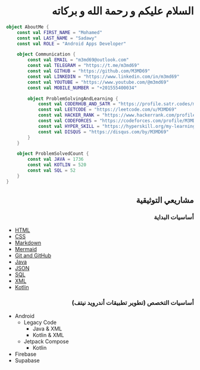 <div dir="rtl">

# السلام عليكم و رحمة الله و بركاته

</div>

```kotlin
object AboutMe {
    const val FIRST_NAME = "Mohamed"
    const val LAST_NAME = "Sadawy"
    const val ROLE = "Android Apps Developer"

    object Communication {
        const val EMAIL = "m3md69@outlook.com"
        const val TELEGRAM = "https://t.me/m3md69"
        const val GITHUB = "https://github.com/M3MD69"
        const val LINKEDIN = "https://www.linkedin.com/in/m3md69"
        const val YOUTUBE = "https://www.youtube.com/@m3md69"
        const val MOBILE_NUMBER = "+201555400034"

        object ProblemSolvingAndLearning {
            const val CODERHUB_AND_SATR = "https://profile.satr.codes/m3md69/public/overview"
            const val LEETCODE = "https://leetcode.com/u/M3MD69"
            const val HACKER_RANK = "https://www.hackerrank.com/profile/m3md69"
            const val CODEFORCES = "https://codeforces.com/profile/M3MD69"
            const val HYPER_SKILL = "https://hyperskill.org/my-learning/621065640"
            const val DISQUS = "https://disqus.com/by/M3MD69"
        }
    }

    object ProblemSolvedCount {
        const val JAVA = 1736
        const val KOTLIN = 520
        const val SQL = 52
    }
}
```

<div dir="rtl">

## مشاريعي التوثيقية

### أساسيات البداية

</div>

- [HTML](https://github.com/M3MD69/LearnHTML)
- [CSS](https://github.com/M3MD69/LearnCSS)
- [Markdown](https://github.com/M3MD69/LearnMarkdown)
- [Mermaid](https://github.com/M3MD69/LearnMermaid)
- [Git and GitHub](https://github.com/M3MD69/LearnGitAndGithub)
- [Java](https://github.com/M3MD69/LearnJava)
- [JSON](https://github.com/M3MD69/LearnJSON)
- [SQL](https://github.com/M3MD69/LearnSQL)
- [XML](https://github.com/M3MD69/LearnXML)
- [Kotlin](https://github.com/M3MD69/LearnKotlin)

<div dir="rtl">

### أساسيات التخصص (تطوير تطبيقات أندرويد نيتف)

</div>

- Android
    - Legacy Code
        - Java & XML
        - Kotlin & XML
    - Jetpack Compose
        - Kotlin
- Firebase
- Supabase
